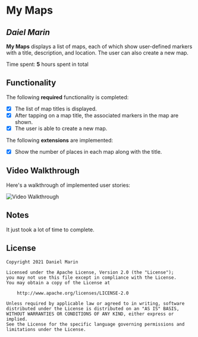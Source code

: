 # My Maps 

## *Daiel Marin*

**My Maps** displays a list of maps, each of which show user-defined markers with a title, description, and location. The user can also create a new map. 

Time spent: **5** hours spent in total

## Functionality 

The following **required** functionality is completed:

* [x] The list of map titles is displayed.
* [x] After tapping on a map title, the associated markers in the map are shown.
* [x] The user is able to create a new map.

The following **extensions** are implemented:

* [x] Show the number of places in each map along with the title.

## Video Walkthrough

Here's a walkthrough of implemented user stories:

<img src='https://media.giphy.com/media/nKqQbhL9X9e7vILOQA/giphy-downsized-large.gif' title='Video Walkthrough' width='' alt='Video Walkthrough' />


## Notes

It just took a lot of time to complete.

## License

    Copyright 2021 Daniel Marin

    Licensed under the Apache License, Version 2.0 (the "License");
    you may not use this file except in compliance with the License.
    You may obtain a copy of the License at

        http://www.apache.org/licenses/LICENSE-2.0

    Unless required by applicable law or agreed to in writing, software
    distributed under the License is distributed on an "AS IS" BASIS,
    WITHOUT WARRANTIES OR CONDITIONS OF ANY KIND, either express or implied.
    See the License for the specific language governing permissions and
    limitations under the License.